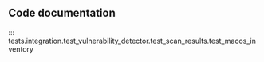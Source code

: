 ## Code documentation

::: tests.integration.test_vulnerability_detector.test_scan_results.test_macos_inventory
